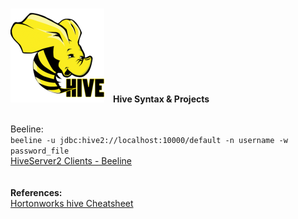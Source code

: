 <br><img src="images/Apache_Hive_logo.png" class="inline"/>&ensp;&ensp;<b>Hive Syntax & Projects</b>

<br>Beeline:
<br>```beeline -u jdbc:hive2://localhost:10000/default -n username -w password_file```
<br><a href="https://cwiki.apache.org/confluence/display/Hive/HiveServer2+Clients">HiveServer2 Clients - Beeline</a>
<br>
<br>
<br><b>References:</b>
<br><a href="http://hortonworks.com/wp-content/uploads/2016/05/Hortonworks.CheatSheet.SQLtoHive.pdf">Hortonworks hive Cheatsheet</a>
